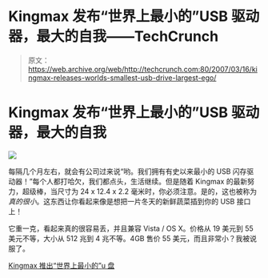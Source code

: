 # Kingmax 发布“世界上最小的”USB 驱动器，最大的自我——TechCrunch

> 原文：<https://web.archive.org/web/http://techcrunch.com:80/2007/03/16/kingmax-releases-worlds-smallest-usb-drive-largest-ego/>

# Kingmax 发布“世界上最小的”USB 驱动器，最大的自我

![](img/c7a0131ced321c18f90c46c3323d2961.png)

每隔几个月左右，就会有公司过来说“哟。我们拥有有史以来最小的 USB 闪存驱动器！”每个人都打哈欠，我们都点头，生活继续。但是随着 Kingmax 的最新努力，超级棒，当尺寸为 24 x 12.4 x 2.2 毫米时，你必须注意。是的，这也被称为*真的很小*。这东西让你看起来像是想把一片冬天的新鲜蔬菜插到你的 USB 接口上！

它重一克，看起来真的很容易丢，并且兼容 Vista / OS X。价格从 19 美元到 55 美元不等，大小从 512 兆到 4 兆不等。4GB 售价 55 美元，而且非常小？我被说服了。

[Kingmax 推出“世界上最小的”u 盘](https://web.archive.org/web/20210414022307/http://www.engadget.com/2007/03/15/kingmax-unveils-worlds-smallest-usb-flash-drive/)